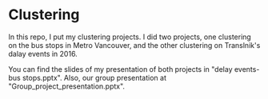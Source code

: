 # Clustering
In this repo, I put my clustering projects. I did two projects, one clustering on the bus stops in Metro Vancouver, and the other clustering on Translnik's dalay events in 2016.   

You can find the slides of my presentation of both projects in "delay events-bus stops.pptx". Also, our group presentation at "Group_project_presentation.pptx".
